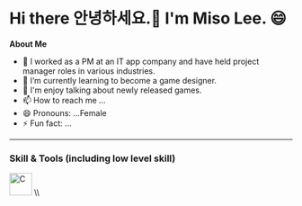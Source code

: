 # Hi there 안녕하세요.👋 I'm Miso Lee. 😄

**About Me**
- 👀 I worked as a PM at an IT app company and have held project manager roles in various industries.
- 🌱 I’m currently learning to become a game designer.
- 💞️ I'm enjoy talking about newly released games.
- 📫 How to reach me ...
- 😄 Pronouns: ...Female
- ⚡ Fun fact: ...


<hr>

### Skill & Tools (including low level skill)

<p align="left">
 <img src="raw.githubusercontent.com/misolee-IT/misolee/images/%E1%84%90%E1%85%AE%E1%86%AF%E1%84%89%E1%85%A1%E1%84%8B%E1%85%AD%E1%86%BC.png" alt="C" width="40" height="40"/>
\\
</p>

<!---
misolee-IT/misolee-IT is a ✨ special ✨ repository because its `README.md` (this file) appears on your GitHub profile.
You can click the Preview link to take a look at your changes.
--->
